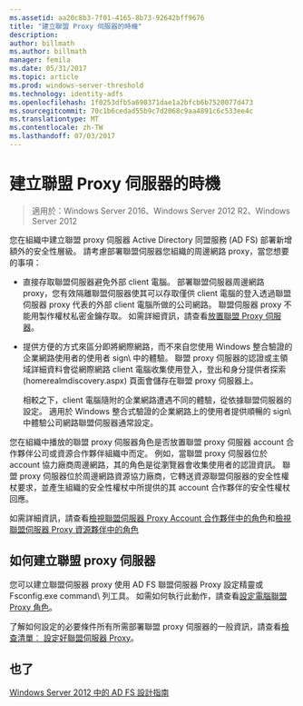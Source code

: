 ```yaml
---
ms.assetid: aa20c8b3-7f01-4165-8b73-92642bff9676
title: "建立聯盟 Proxy 伺服器的時機"
description: 
author: billmath
ms.author: billmath
manager: femila
ms.date: 05/31/2017
ms.topic: article
ms.prod: windows-server-threshold
ms.technology: identity-adfs
ms.openlocfilehash: 1f0253dfb5a690371dae1a2bfcb6b7520077d473
ms.sourcegitcommit: 70c1b6cedad55b9c7d2068c9aa4891c6c533ee4c
ms.translationtype: MT
ms.contentlocale: zh-TW
ms.lasthandoff: 07/03/2017
---
```

# <a name="when-to-create-a-federation-server-proxy"></a>建立聯盟 Proxy 伺服器的時機

>適用於：Windows Server 2016、Windows Server 2012 R2、Windows Server 2012

您在組織中建立聯盟 proxy 伺服器 Active Directory 同盟服務 \(AD FS\) 部署新增額外的安全性層級。 請考慮部署聯盟伺服器您組織的周邊網路 proxy，當您想要的事項：  
  
-   直接存取聯盟伺服器避免外部 client 電腦。 部署聯盟伺服器周邊網路 proxy，您有效隔離聯盟伺服器使其可以存取僅供 client 電腦的登入透過聯盟伺服器 proxy 代表的外部 client 電腦所做的公司網路。 聯盟伺服器 proxy 不能用製作權杖私密金鑰存取。 如需詳細資訊，請查看[放置聯盟 Proxy 伺服器](Where-to-Place-a-Federation-Server-Proxy.md)。  
  
-   提供方便的方式來區分即將網際網路，而不來自您使用 Windows 整合驗證的企業網路使用者的使用者 sign\ 中的體驗。 聯盟 proxy 伺服器的認證或主領域詳細資料會從網際網路 client 電腦收集使用登入，登出和身分提供者探索 \(homerealmdiscovery.aspx\) 頁面會儲存在聯盟 proxy 伺服器上。  
  
    相較之下，client 電腦隨附的企業網路遭遇不同的體驗，從依據聯盟伺服器的設定。 適用於 Windows 整合式驗證的企業網路上的使用者提供順暢的 sign\ 中體驗公司網路聯盟伺服器通常設定。  
  
您在組織中播放的聯盟 proxy 伺服器角色是否放置聯盟 proxy 伺服器 account 合作夥伴公司或資源合作夥伴組織中而定。 例如，當聯盟 proxy 伺服器位於 account 協力廠商周邊網路，其的角色是從瀏覽器會收集使用者的認證資訊。 聯盟 proxy 伺服器位於周邊網路資源協力廠商，它轉送資源聯盟伺服器的安全性權杖要求，並產生組織的安全性權杖中所提供的其 account 合作夥伴的安全性權杖回應。  
  
如需詳細資訊，請查看[檢視聯盟伺服器 Proxy Account 合作夥伴中的角色](Review-the-Role-of-the-Federation-Server-Proxy-in-the-Account-Partner.md)和[檢視聯盟伺服器 Proxy 資源夥伴中的角色](Review-the-Role-of-the-Federation-Server-Proxy-in-the-Resource-Partner.md)  
  
## <a name="how-to-create-a-federation-server-proxy"></a>如何建立聯盟 proxy 伺服器  
您可以建立聯盟伺服器 proxy 使用 AD FS 聯盟伺服器 Proxy 設定精靈或 Fsconfig.exe command\ 列工具。 如需如何執行此動作，請查看[設定電腦聯盟 Proxy 角色](../../ad-fs/deployment/Configure-a-Computer-for-the-Federation-Server-Proxy-Role.md)。  
  
了解如何設定的必要條件所有所需部署聯盟 proxy 伺服器的一般資訊，請查看[檢查清單︰ 設定好聯盟伺服器 Proxy](../../ad-fs/deployment/Checklist--Setting-Up-a-Federation-Server-Proxy.md)。  
  
## <a name="see-also"></a>也了
[Windows Server 2012 中的 AD FS 設計指南](AD-FS-Design-Guide-in-Windows-Server-2012.md)
